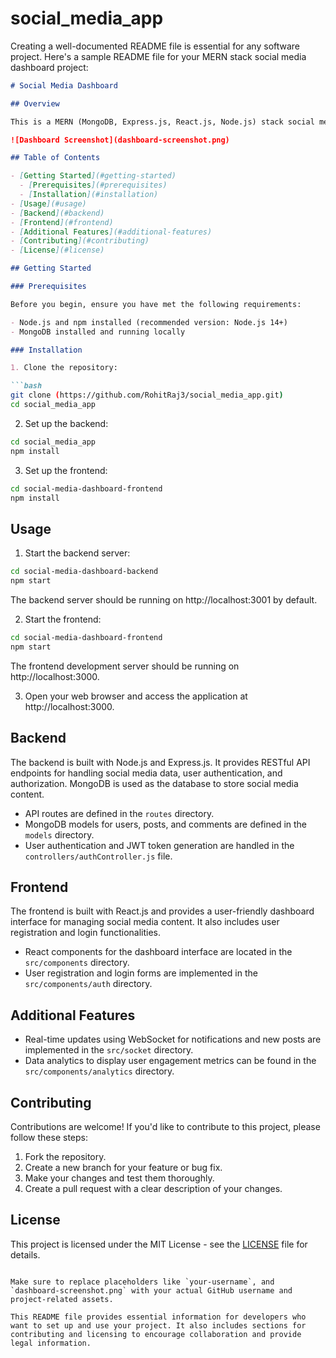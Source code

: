 ﻿# social_media_app
Creating a well-documented README file is essential for any software project. Here's a sample README file for your MERN stack social media dashboard project:

```markdown
# Social Media Dashboard

## Overview

This is a MERN (MongoDB, Express.js, React.js, Node.js) stack social media dashboard project that allows users to manage social media content, including posts, comments, and user profiles. The project also includes user registration, login, real-time updates, and data analytics features.

![Dashboard Screenshot](dashboard-screenshot.png)

## Table of Contents

- [Getting Started](#getting-started)
  - [Prerequisites](#prerequisites)
  - [Installation](#installation)
- [Usage](#usage)
- [Backend](#backend)
- [Frontend](#frontend)
- [Additional Features](#additional-features)
- [Contributing](#contributing)
- [License](#license)

## Getting Started

### Prerequisites

Before you begin, ensure you have met the following requirements:

- Node.js and npm installed (recommended version: Node.js 14+)
- MongoDB installed and running locally

### Installation

1. Clone the repository:

```bash
git clone (https://github.com/RohitRaj3/social_media_app.git)
cd social_media_app
```

2. Set up the backend:

```bash
cd social_media_app
npm install
```

3. Set up the frontend:

```bash
cd social-media-dashboard-frontend
npm install
```

## Usage

1. Start the backend server:

```bash
cd social-media-dashboard-backend
npm start
```

The backend server should be running on http://localhost:3001 by default.

2. Start the frontend:

```bash
cd social-media-dashboard-frontend
npm start
```

The frontend development server should be running on http://localhost:3000.

3. Open your web browser and access the application at http://localhost:3000.

## Backend

The backend is built with Node.js and Express.js. It provides RESTful API endpoints for handling social media data, user authentication, and authorization. MongoDB is used as the database to store social media content.

- API routes are defined in the `routes` directory.
- MongoDB models for users, posts, and comments are defined in the `models` directory.
- User authentication and JWT token generation are handled in the `controllers/authController.js` file.

## Frontend

The frontend is built with React.js and provides a user-friendly dashboard interface for managing social media content. It also includes user registration and login functionalities.

- React components for the dashboard interface are located in the `src/components` directory.
- User registration and login forms are implemented in the `src/components/auth` directory.

## Additional Features

- Real-time updates using WebSocket for notifications and new posts are implemented in the `src/socket` directory.
- Data analytics to display user engagement metrics can be found in the `src/components/analytics` directory.

## Contributing

Contributions are welcome! If you'd like to contribute to this project, please follow these steps:

1. Fork the repository.
2. Create a new branch for your feature or bug fix.
3. Make your changes and test them thoroughly.
4. Create a pull request with a clear description of your changes.

## License

This project is licensed under the MIT License - see the [LICENSE](LICENSE) file for details.
```

Make sure to replace placeholders like `your-username`, and `dashboard-screenshot.png` with your actual GitHub username and project-related assets.

This README file provides essential information for developers who want to set up and use your project. It also includes sections for contributing and licensing to encourage collaboration and provide legal information.
